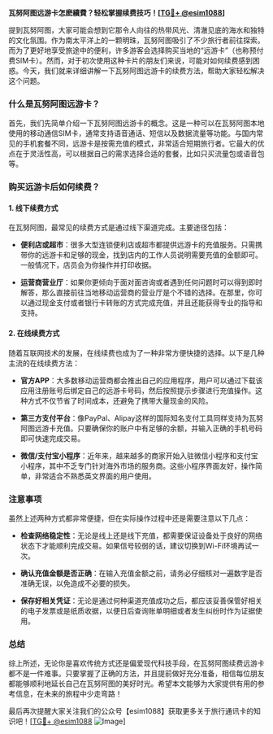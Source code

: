 **瓦努阿图远游卡怎麽續費？轻松掌握续费技巧！[[TG💪+ @esim1088](https://t.me/s/esim1088)]**

提到瓦努阿图，大家可能会想到它那令人向往的热带风光、清澈见底的海水和独特的文化氛围。作为南太平洋上的一颗明珠，瓦努阿图吸引了不少旅行者前往探索。而为了更好地享受旅途中的便利，许多游客会选择购买当地的“远游卡”（也称预付费SIM卡）。然而，对于初次使用这种卡片的朋友们来说，可能对如何续费感到困惑。今天，我们就来详细讲解一下瓦努阿图远游卡的续费方法，帮助大家轻松解决这个问题。

### 什么是瓦努阿图远游卡？

首先，我们先简单介绍一下瓦努阿图远游卡的概念。这是一种可以在瓦努阿图本地使用的移动通信SIM卡，通常支持语音通话、短信以及数据流量等功能。与国内常见的手机套餐不同，远游卡是按需充值的模式，非常适合短期旅行者。它最大的优点在于灵活性高，可以根据自己的需求选择合适的套餐，比如只买流量包或语音包等。

### 购买远游卡后如何续费？

#### 1. 线下续费方式

在瓦努阿图，最常见的续费方式是通过线下渠道完成。主要途径包括：

- **便利店或超市**：很多大型连锁便利店或超市都提供远游卡的充值服务。只需携带你的远游卡和足够的现金，找到店内的工作人员说明需要充值的金额即可。一般情况下，店员会为你操作并打印收据。
  
- **运营商营业厅**：如果你更倾向于面对面咨询或者遇到任何问题时可以得到即时解答，那么直接前往当地移动运营商的营业厅是个不错的选择。在那里，你可以通过现金支付或者银行卡转账的方式完成充值，并且还能获得专业的指导和支持。

#### 2. 在线续费方式

随着互联网技术的发展，在线续费也成为了一种非常方便快捷的选择。以下是几种主流的在线续费方法：

- **官方APP**：大多数移动运营商都会推出自己的应用程序，用户可以通过下载该应用注册账号后绑定自己的远游卡号码，然后按照提示步骤进行充值操作。这种方式不仅节省了时间成本，还避免了携带大量现金的风险。

- **第三方支付平台**：像PayPal、Alipay这样的国际知名支付工具同样支持为瓦努阿图远游卡充值。只要确保你的账户中有足够的余额，并输入正确的手机号码即可快速完成交易。

- **微信/支付宝小程序**：近年来，越来越多的商家开始入驻微信小程序和支付宝小程序，其中不乏专门针对海外市场的服务商。这些小程序界面友好，操作简单，非常适合不熟悉英文界面的用户使用。

### 注意事项

虽然上述两种方式都非常便捷，但在实际操作过程中还是需要注意以下几点：

- **检查网络稳定性**：无论是线上还是线下充值，都需要保证设备处于良好的网络状态下才能顺利完成交易。如果信号较弱的话，建议切换到Wi-Fi环境再试一次。
  
- **确认充值金额是否正确**：在输入充值金额之前，请务必仔细核对一遍数字是否准确无误，以免造成不必要的损失。
  
- **保存好相关凭证**：无论是通过何种渠道充值成功之后，都应该妥善保管好相关的电子发票或是纸质收据，以便日后查询账单明细或者发生纠纷时作为证据使用。

### 总结

综上所述，无论你是喜欢传统方式还是偏爱现代科技手段，在瓦努阿图续费远游卡都不是一件难事。只要掌握了正确的方法，并且提前做好充分准备，相信每位朋友都能够顺利地延长自己在瓦努阿图的美好时光。希望本文能够为大家提供有用的参考信息，在未来的旅程中少走弯路！

最后再次提醒大家关注我们的公众号【esim1088】获取更多关于旅行通讯卡的知识吧！[[TG💪+ @esim1088](https://t.me/s/esim1088) ![Image](https://i.postimg.cc/4NQfJmqS/Snipaste-2025-05-13-00-14-12.png)]